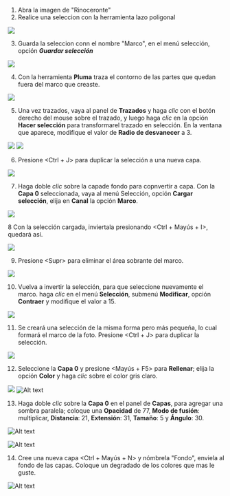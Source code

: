 1. Abra la imagen de "Rinoceronte"
2. Realice una seleccion con la herramienta lazo poligonal

![](../src/p6/img/seleccion-rino.png)

3. Guarda la seleccion conn el nombre "Marco", en el menú selección, opción ***Guardar selección***

![](../src/p6/img/guardar-seleccion-rino.png)

4. Con la herramienta **Pluma** traza el contorno de las partes que quedan fuera del marco que creaste.

![](../src/p6/img/seleccion-pluma-rino.png)

5. Una vez trazados, vaya al panel de **Trazados** y haga *clic* con el botón derecho del mouse sobre el trazado, y luego haga *clic* en la opción **Hacer selección** para transformarel trazado en selección. En la ventana que aparece, modifique el valor de **Radio de desvanecer** a 3.

![](../src/p6/img/trazo-pluma-seleccion-rino.png)
![](../src/p6/img/radio-desvanecer-rino.png)

6. Presione <Ctrl + J> para duplicar la selección a una nueva capa.

![](../src/p6/img/capa-fuera-marco-rino.png)

7. Haga doble *clic* sobre la capade fondo para copnvertir a capa. Con la **Capa 0** seleccionada, vaya al menú Selección, opción **Cargar selección**, elija en **Canal** la opción **Marco**.

![](../src/p6/img/cargar-seleccion-rino.png)

8 Con la selección cargada, inviertala presionando <Ctrl + Mayús + I>, quedará así.

![](../src/p6/img/seleccion-invertida-rino.png)

9. Presione \<Supr> para eliminar el área sobrante del marco.

![](../src/p6/img/supr-area-sobrante-rino.png)

10. Vuelva a invertir la selección, para que seleccione nuevamente el marco. haga *clic* en el menú **Selección**, submenú **Modificar**, opción **Contraer** y modifique el valor a 15.

![](../src/p6/img/contraer-seleccion-rino.png)

11. Se creará una selección de la misma forma pero más pequeña, lo cual formará el marco de la foto. Presione <Ctrl + J> para duplicar la selección.

![](../src/p6/img/seleccion-marco-pequeño-rino.png)

12. Seleccione la **Capa 0** y presione <Mayús + F5> para **Rellenar**; elija la opción **Color** y haga *clic* sobre el color gris claro.

![](../src/p6/img/rellenar-seleccion-rino.png)
![Alt text](../src/p6/img/rellenar-capa0-rino.png)

13. Haga doble *clic* sobre la **Capa 0** en el panel de **Capas**, para agregar una sombra paralela; coloque una **Opacidad** de 77, **Modo de fusión**: multiplicar, **Distancia**: 21, **Extensión**: 31, **Tamaño**: 5 y **Ángulo**: 30.

![Alt text](../src/p6/img/sombra-paralela-capa0-rino.png)

![Alt text](../src/p6/img/sombra-paralela-aplicado-rino.png)

14. Cree una nueva capa <Ctrl + Mayús + N> y nómbrela "Fondo", enviela al fondo de las capas. Coloque un degradado de los colores que mas le guste.

![Alt text](../src/p6/img/fondo-degradado-rino.png)

